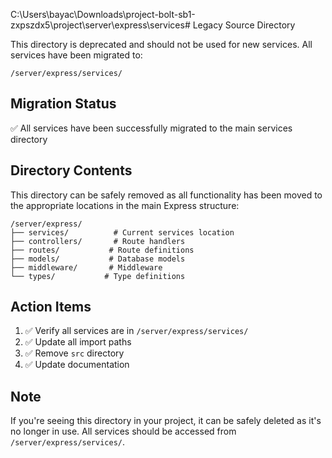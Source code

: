 C:\Users\bayac\Downloads\project-bolt-sb1-zxpszdx5\project\server\express\services# Legacy Source Directory

This directory is deprecated and should not be used for new services. All services have been migrated to:

```
/server/express/services/
```

## Migration Status

✅ All services have been successfully migrated to the main services directory

## Directory Contents

This directory can be safely removed as all functionality has been moved to the appropriate locations in the main Express structure:

```
/server/express/
├── services/          # Current services location
├── controllers/       # Route handlers
├── routes/           # Route definitions
├── models/           # Database models
├── middleware/       # Middleware
└── types/           # Type definitions
```

## Action Items

1. ✅ Verify all services are in `/server/express/services/`
2. ✅ Update all import paths
3. ✅ Remove `src` directory
4. ✅ Update documentation

## Note

If you're seeing this directory in your project, it can be safely deleted as it's no longer in use. All services should be accessed from `/server/express/services/`.
